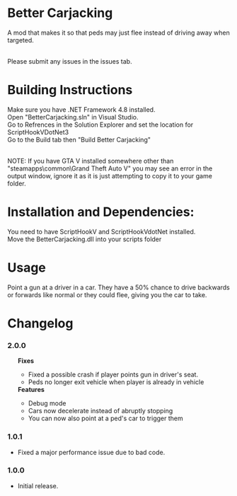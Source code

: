 # Better Carjacking

A mod that makes it so that peds may just flee instead of driving away when targeted.<br> <br>

Please submit any issues in the issues tab.

# Building Instructions
Make sure you have .NET Framework 4.8 installed.<br>
Open "BetterCarjacking.sln" in Visual Studio. <br>
Go to Refrences in the Solution Explorer and set the location for ScriptHookVDotNet3<br>
Go to the Build tab then "Build Better Carjacking"<br> <br>

NOTE: If you have GTA V installed somewhere other than "steamapps\common\Grand Theft Auto V" you may see an error in the output window, ignore it as it is just attempting to copy it to your game folder.

# Installation and Dependencies:
You need to have ScriptHookV and ScriptHookVdotNet installed.<br>
Move the BetterCarjacking.dll into your scripts folder

# Usage
Point a gun at a driver in a car. They have a 50% chance to drive backwards or forwards like normal or they could flee, giving you the car to take.

# Changelog
### 2.0.0
<ul>
	<b>Fixes</b>
		<ul>
			<li>Fixed a possible crash if player points gun in driver's seat.</li>
                        <li>Peds no longer exit vehicle when player is already in vehicle</li>
		</ul>
	<b>Features</b>
		<ul>
			<li>Debug mode</li>
            <li>Cars now decelerate instead of abruptly stopping</li>
            <li>You can now also point at a ped's car to trigger them</li>
		</ul>
</ul>

### 1.0.1
<ul>
         <li>Fixed a major performance issue due to bad code.</li>
</ul>

### 1.0.0
<ul>
	<li>Initial release.</li>
</ul>